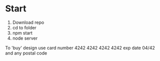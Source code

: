 # Start
1) Download repo
2) cd to folder
3) npm start
4) node server

To 'buy' design use card number 4242 4242 4242 4242 exp date 04/42 and any postal code
